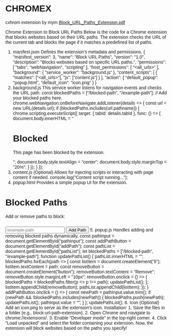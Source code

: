 # CHROMEX
cxhrom extension by mym
[Block_URL_Paths_Extension.pdf](https://github.com/user-attachments/files/18444695/Block_URL_Paths_Extension.pdf)








Chrome Extension to Block URL Paths
Below is the code for a Chrome extension that blocks websites based
on their URL paths.
The extension checks the URL of the current tab and blocks the page
if it matches a predefined list of paths.
1. manifest.json
Defines the extension's metadata and permissions.
{
 "manifest_version": 3,
 "name": "Block URL Paths",
 "version": "1.0",
 "description": "Blocks websites based on specific URL paths.",
 "permissions": [
 "tabs",
 "webNavigation",
 "scripting"
 ],
 "host_permissions": [
 "<all_urls>"
 ],
 "background": {
 "service_worker": "background.js"
 },
 "content_scripts": [
 {
 "matches": ["<all_urls>"],
 "js": ["content.js"]
 }
 ],
 "action": {
 "default_popup": "popup.html",
 "default_icon": "icon.png"
 }
}
2. background.js
This service worker listens for navigation events and checks the URL
path.
const blockedPaths = ["/blocked-path", "/example-path"]; // Add your
blocked paths here.
chrome.webNavigation.onBeforeNavigate.addListener(details => {
 const url = new URL(details.url);
 if (blockedPaths.includes(url.pathname)) {
 chrome.scripting.executeScript({
 target: { tabId: details.tabId },
 func: () => {
 document.body.innerHTML = "<h1>Blocked</h1><p>This page
has been blocked by the extension.</p>";
 document.body.style.textAlign = "center";
 document.body.style.marginTop = "20%";
 }
 });
 }
});
3. content.js
(Optional) Allows for injecting scripts or interacting with page content
if needed.
console.log("Content script running...");
4. popup.html
Provides a simple popup UI for the extension.
<!DOCTYPE html>
<html>
<head>
 <title>Block URL Paths</title>
 <style>
 body {
 font-family: Arial, sans-serif;
 margin: 0;
 padding: 20px;
 }
 input, button {
 margin-top: 10px;
 }
 </style>
</head>
<body>
 <h1>Blocked Paths</h1>
 <p>Add or remove paths to block:</p>
 <ul id="pathList"></ul>
 <input type="text" id="pathInput" placeholder="/example-path" />
 <button id="addPath">Add Path</button>
 <script src="popup.js"></script>
</body>
</html>
5. popup.js
Handles adding and removing blocked paths dynamically.
const pathInput = document.getElementById("pathInput");
const addPathButton = document.getElementById("addPath");
const pathList = document.getElementById("pathList");
let blockedPaths = ["/blocked-path", "/example-path"];
function updatePathList() {
 pathList.innerHTML = "";
 blockedPaths.forEach(path => {
 const listItem = document.createElement("li");
 listItem.textContent = path;
 const removeButton = document.createElement("button");
 removeButton.textContent = "Remove";
 removeButton.style.marginLeft = "10px";
 removeButton.onclick = () => {
 blockedPaths = blockedPaths.filter(p => p !== path);
 updatePathList();
 };
 listItem.appendChild(removeButton);
 pathList.appendChild(listItem);
 });
}
addPathButton.onclick = () => {
 const newPath = pathInput.value.trim();
 if (newPath && !blockedPaths.includes(newPath)) {
 blockedPaths.push(newPath);
 updatePathList();
 pathInput.value = "";
 }
};
updatePathList();
6. Icon (Optional)
Add an icon.png to serve as the extension's icon.
Installation:
1. Save the files in a folder (e.g., block-url-path-extension).
2. Open Chrome and navigate to chrome://extensions/.
3. Enable "Developer mode" in the top-right corner.
4. Click "Load unpacked" and select the folder containing your
extension.
Now, the extension will block websites based on the paths you
specify!
